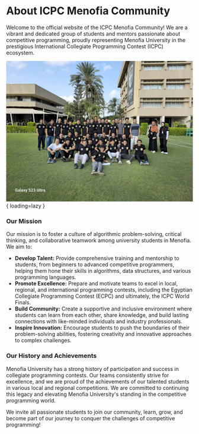 # About ICPC Menofia Community

Welcome to the official website of the ICPC Menofia Community! We are a vibrant and dedicated group of students and mentors passionate about competitive programming, proudly representing Menofia University in the prestigious International Collegiate Programming Contest (ICPC) ecosystem.

![ICPC Menofia Community Cover Photo](assets/images/about_cover.jpg){ loading=lazy }

### Our Mission

Our mission is to foster a culture of algorithmic problem-solving, critical thinking, and collaborative teamwork among university students in Menofia. We aim to:

* **Develop Talent:** Provide comprehensive training and mentorship to students, from beginners to advanced competitive programmers, helping them hone their skills in algorithms, data structures, and various programming languages.
* **Promote Excellence:** Prepare and motivate teams to excel in local, regional, and international programming contests, including the Egyptian Collegiate Programming Contest (ECPC) and ultimately, the ICPC World Finals.
* **Build Community:** Create a supportive and inclusive environment where students can learn from each other, share knowledge, and build lasting connections with like-minded individuals and industry professionals.
* **Inspire Innovation:** Encourage students to push the boundaries of their problem-solving abilities, fostering creativity and innovative approaches to complex challenges.

### Our History and Achievements

Menofia University has a strong history of participation and success in collegiate programming contests. Our teams consistently strive for excellence, and we are proud of the achievements of our talented students in various local and regional competitions. We are committed to continuing this legacy and elevating Menofia University's standing in the competitive programming world.

We invite all passionate students to join our community, learn, grow, and become part of our journey to conquer the challenges of competitive programming!
